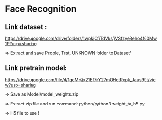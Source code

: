# Face Recognition

## Link dataset :
https://drive.google.com/drive/folders/1wpkjOfiTdVksfjVSfzyeBeho4f60Mw1P?usp=sharing

=> Extract and save People, Test, UNKNOWN folder to Dataset/

## Link pretrain model:

https://drive.google.com/file/d/1qcMrQx21Ef7nY27mOHctRxpk_Jaus99t/view?usp=sharing

=> Save as Model/model_weights.zip

=> Extract zip file and run command: python/python3 weight_to_h5.py 

=> H5 file to use !